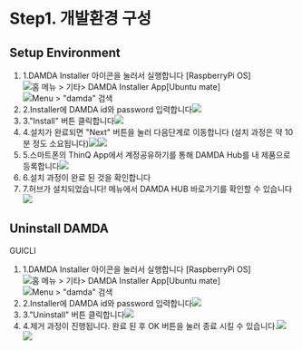 # Step1. 개발환경 구성



## Setup Environment <a href="#setup-environment" id="setup-environment"></a>



1. 1.DAMDA Installer 아이콘을 눌러서 실행합니다 \[RaspberryPi OS]![홈 메뉴 > 기타> DAMDA Installer App](https://files.gitbook.com/v0/b/gitbook-x-prod.appspot.com/o/spaces%2Fl3Km0lGSEvAZ1z7FtNCb%2Fuploads%2FJ3tdLDYIgMiY9vS7DLVD%2Fimage.png?alt=media\&token=9a68478b-d6dd-4f0c-98a7-55d100387b82)\[Ubuntu mate]![Menu > "damda" 검색](https://files.gitbook.com/v0/b/gitbook-x-prod.appspot.com/o/spaces%2Fl3Km0lGSEvAZ1z7FtNCb%2Fuploads%2Fo39jplzTATPRX20mYEYA%2Fimage.png?alt=media\&token=df171290-7f44-4663-8051-69634d1bca2d)
2. 2.Installer에 DAMDA id와 password 입력합니다![](https://files.gitbook.com/v0/b/gitbook-x-prod.appspot.com/o/spaces%2Fl3Km0lGSEvAZ1z7FtNCb%2Fuploads%2FfrLwzBJnl9AwXT8JUcwk%2Fimage.png?alt=media\&token=1c2059d0-6a04-479a-b65f-bb9427f9e038)
3. 3."Install" 버튼 클릭합니다![](https://files.gitbook.com/v0/b/gitbook-x-prod.appspot.com/o/spaces%2Fl3Km0lGSEvAZ1z7FtNCb%2Fuploads%2F864kgxVwYclEkleIzerW%2Fimage.png?alt=media\&token=033a5c0f-44ac-4158-8ed8-16e7b5c366df)
4. 4.설치가 완료되면 "Next" 버튼을 눌러 다음단계로 이동합니다 (설치 과정은 약 10분 정도 소요됩니다)![](https://files.gitbook.com/v0/b/gitbook-x-prod.appspot.com/o/spaces%2Fl3Km0lGSEvAZ1z7FtNCb%2Fuploads%2FiVEw9LLe2TVUGYZgOPBq%2Fimage.png?alt=media\&token=7bd85b06-c8f6-468d-a9fb-79c896a2a43b)​![](https://files.gitbook.com/v0/b/gitbook-x-prod.appspot.com/o/spaces%2Fl3Km0lGSEvAZ1z7FtNCb%2Fuploads%2F3LRR63Elbkqo7IbIiLln%2Fimage.png?alt=media\&token=40484120-996c-4958-8733-43ca3c3ad5ad)
5. 5.스마트폰의 ThinQ App에서 계정공유하기를 통해 DAMDA Hub를 내 제품으로 등록합니다![](https://files.gitbook.com/v0/b/gitbook-x-prod.appspot.com/o/spaces%2Fl3Km0lGSEvAZ1z7FtNCb%2Fuploads%2FF9HBkOZa27bamfPAMcTm%2Fimage.png?alt=media\&token=14cb92f2-d9e5-4642-8bfd-739a69c8fa93)
6. 6.설치 과정이 완료 된 것을 확인합니다
7. 7.허브가 설치되었습니다! 메뉴에서 DAMDA HUB 바로가기를 확인할 수 있습니다![](https://files.gitbook.com/v0/b/gitbook-x-prod.appspot.com/o/spaces%2Fl3Km0lGSEvAZ1z7FtNCb%2Fuploads%2FzJHJmPiX2tyNDSE2lS0f%2Fimage.png?alt=media\&token=444e7903-ae75-44a7-bce4-a218a7fca898)​

## Uninstall DAMDA <a href="#uninstall-damda" id="uninstall-damda"></a>

GUICLI

1. 1.DAMDA Installer 아이콘을 눌러서 실행합니다 \[RaspberryPi OS]![홈 메뉴 > 기타> DAMDA Installer App](https://files.gitbook.com/v0/b/gitbook-x-prod.appspot.com/o/spaces%2Fl3Km0lGSEvAZ1z7FtNCb%2Fuploads%2FJ3tdLDYIgMiY9vS7DLVD%2Fimage.png?alt=media\&token=9a68478b-d6dd-4f0c-98a7-55d100387b82)\[Ubuntu mate]![Menu > "damda" 검색](https://files.gitbook.com/v0/b/gitbook-x-prod.appspot.com/o/spaces%2Fl3Km0lGSEvAZ1z7FtNCb%2Fuploads%2Fo39jplzTATPRX20mYEYA%2Fimage.png?alt=media\&token=df171290-7f44-4663-8051-69634d1bca2d)
2. 2.Installer에 DAMDA id와 password 입력합니다![](https://files.gitbook.com/v0/b/gitbook-x-prod.appspot.com/o/spaces%2Fl3Km0lGSEvAZ1z7FtNCb%2Fuploads%2FfrLwzBJnl9AwXT8JUcwk%2Fimage.png?alt=media\&token=1c2059d0-6a04-479a-b65f-bb9427f9e038)
3. 3."Uninstall" 버튼 클릭합니다![](https://files.gitbook.com/v0/b/gitbook-x-prod.appspot.com/o/spaces%2Fl3Km0lGSEvAZ1z7FtNCb%2Fuploads%2F864kgxVwYclEkleIzerW%2Fimage.png?alt=media\&token=033a5c0f-44ac-4158-8ed8-16e7b5c366df)
4. 4.제거 과정이 진행됩니다. 완료 된 후 OK 버튼을 눌러 종료 시킬 수 있습니다.![](https://files.gitbook.com/v0/b/gitbook-x-prod.appspot.com/o/spaces%2Fl3Km0lGSEvAZ1z7FtNCb%2Fuploads%2FRh4AIubxze8T8vvwIMp1%2Fimage.png?alt=media\&token=e3e99647-d337-4e95-8cd2-10bc59892a60)![](https://files.gitbook.com/v0/b/gitbook-x-prod.appspot.com/o/spaces%2Fl3Km0lGSEvAZ1z7FtNCb%2Fuploads%2FNnHNHTEJ8GzFiiF0apnz%2Fimage.png?alt=media\&token=35c5dbbb-0141-413d-9592-57108e1ed659)

​
